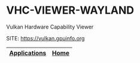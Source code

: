 # VHC-VIEWER-WAYLAND
 
 Vulkan Hardware Capability Viewer
 
 SITE: https://vulkan.gpuinfo.org

 | [Applications](https://portable-linux-apps.github.io/apps.html) | [Home](https://portable-linux-apps.github.io)
 | --- | --- |
